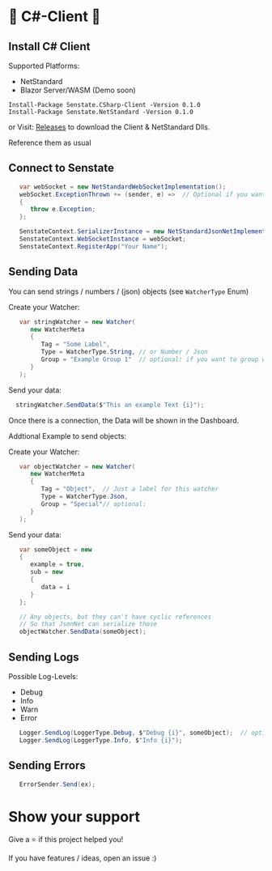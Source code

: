 # :tada: C#-Client 👋


## Install C# Client

Supported Platforms:
- NetStandard
- Blazor Server/WASM (Demo soon)

```
Install-Package Senstate.CSharp-Client -Version 0.1.0
Install-Package Senstate.NetStandard -Version 0.1.0
```

or Visit: [Releases](https://github.com/senstate/csharp-client/releases) to download the Client & NetStandard Dlls.

Reference them as usual

## Connect to Senstate


```csharp
   var webSocket = new NetStandardWebSocketImplementation();
   webSocket.ExceptionThrown += (sender, e) =>  // Optional if you want to catch Connection issues
   {
      throw e.Exception;  
   };

   SenstateContext.SerializerInstance = new NetStandardJsonNetImplementation();
   SenstateContext.WebSocketInstance = webSocket;
   SenstateContext.RegisterApp("Your Name");
```


## Sending Data

You can send strings / numbers / (json) objects (see `WatcherType` Enum)


Create your Watcher:
```csharp
   var stringWatcher = new Watcher(
      new WatcherMeta
      {
         Tag = "Some Label", 
         Type = WatcherType.String, // or Number / Json
         Group = "Example Group 1"  // optional: if you want to group watchers
      }
   );
```

Send your data:
```csharp
  stringWatcher.SendData($"This an example Text {i}");
```

Once there is a connection, the Data will be shown in the Dashboard.


Addtional Example to send objects:


Create your Watcher:
```csharp
   var objectWatcher = new Watcher(
      new WatcherMeta
      {
         Tag = "Object",  // Just a label for this watcher
         Type = WatcherType.Json,
         Group = "Special"// optional:
      }
   );
```

Send your data:
```csharp
   var someObject = new
   {
      example = true,
      sub = new
      {
         data = i
      }
   };

   // Any objects, but they can't have cyclic references
   // So that JsonNet can serialize those
   objectWatcher.SendData(someObject);
```

## Sending Logs

Possible Log-Levels:
- Debug
- Info
- Warn
- Error

```csharp
   Logger.SendLog(LoggerType.Debug, $"Debug {i}", someObject);  // optional: someObject
   Logger.SendLog(LoggerType.Info, $"Info {i}");
```

## Sending Errors

```csharp
   ErrorSender.Send(ex);
```


# Show your support

Give a ⭐️ if this project helped you!

If you have features / ideas, open an issue :)
